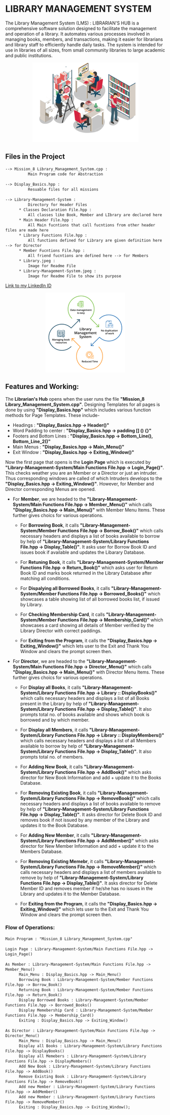 # LIBRARY MANAGEMENT SYSTEM
The Library Management System (LMS) : LIBRARIAN'S HUB is a comprehensive software solution designed to facilitate the management and operation of a library. It automates various processes involved in managing books, members, and transactions, making it easier for librarians and library staff to efficiently handle daily tasks. The system is intended for use in libraries of all sizes, from small community libraries to large academic and public institutions.

<div style="text-align:center;">
  <img src="Library-Management-System\Library.jpeg" alt="Library" height="250">
</div>

## Files in the Project

    --> Mission_8 Library_Management_System.cpp : 
              Main Program code for Abstraction 

    --> Display_Basics.hpp : 
              Resuable files for all missions

    --> Library-Management-System : 
              Directory for Header Files
          * Classes Declaration File.hpp : 
              All classes like Book, Member and LIbrary are declared here
          * Main Header File.hpp : 
              All Main fucntions that call fucntions from other header files are made here
          * Library Functions File.hpp : 
              All functions defined for Library are given definition here --> for Director
          * Member Fucntions File.hpp : 
              All friend fucntions are defined here --> for Members
          * Library.jpeg : 
              Image for Readme File
          * Library-Management-System.jpeg : 
              Image for Readme File to show its purpose

[Link to my LinkedIn ID](https://www.linkedin.com/in/khajanbhatt/)

<div style="text-align:center;">
  <img src="Library-Management-System\Library-Management-System.jpeg" alt="Library Management System Operations"  height="250">
</div>

## Features and Working:

  The __Librarian's Hub__ opens when the user runs the file __"Mission_8 Library_Management_System.cpp"__. Designing Templates for all pages is done by using __"Display_Basics.hpp"__ which includes various function methods for Page Templates. These include-
  
  - Headings : __"Display_Basics.hpp -> Header()"__
  - Word Padding to center : __"Display_Basics.hpp -> padding [] () {}"__
  - Footers and Bottom Lines : __"Display_Basics.hpp -> Bottom_Line(), Bottom_Line_2()"__
  - Main Menus : __"Display_Basics.hpp -> Main_Menu()"__
  - Exit Window : __"Display_Basics.hpp -> Exiting_Window()"__
  
  Now the first page that opens is the __Login Page__ which is executed by __"Library-Management-System/Main Functions File.hpp -> Login_Page()"__. This checks weather you are an Member or a Director or just an intruder. Thus corresponding windows are called of which Intruders develops to the __"Display_Basics.hpp -> Exiting_Window()"__. However, for Member and Director corresponding Menus are opened.

   - For __Member__, we are headed to the __"Library-Management-System/Main Functions File.hpp -> Member_Menu()"__ which calls __"Display_Basics.hpp -> Main_Menu()"__ with Member Menu Items. These further gives choics for various operations.

       - For __Borrowing Book__, it calls __"Library-Management-System/Member Functions File.hpp -> Borrow_Book()"__ which calls necessary headers and displays a list of books available to borrow by help of __"Library-Management-System/Library Functions File.hpp -> Display_Table()"__. It asks user for Borrow Book ID and issues book if available and updates the Libarary Database.

       - For __Retuning Book__, it calls __"Library-Management-System/Member Functions File.hpp -> Return_Book()"__ which asks user for Return Book ID and marks book returned in the Library Database after matching all conditions.

       - For __Dispalying all Borrowed Books__, it calls __"Library-Management-System/Member Functions File.hpp -> Borrowed_Books()"__ which showcases a table showing list of all borrowed books list, if issued by Library.

       - For __Checking Membership Card__, it calls __"Library-Management-System/Member Functions File.hpp -> Membership_Card()"__ which showcases a card showing all details of Member verified by the Library Director with correct paddings.

       - For __Exiting from the Program__, it calls the __"Display_Basics.hpp -> Exiting_Window()"__ which lets user to the Exit and Thank You Window and clears the prompt screen then.


   - For __Director__, we are headed to the __"Library-Management-System/Main Functions File.hpp -> Director_Menu()"__ which calls __"Display_Basics.hpp -> Main_Menu()"__ with Director Menu Items. These further gives choics for various operations.

       - For __Display all Books__, it calls __"Library-Management-System/Library Functions File.hpp -> Library :: DisplayBooks()"__ which calls necessary headers and displays a list of all Books present in the Library by help of __"Library-Management-System/Library Functions File.hpp -> Display_Table()"__. It also prompts total no. of books available and shows which book is borrowed and by which member.

      - For __Display all Members__, it calls __"Library-Management-System/Library Functions File.hpp -> Library :: DisplayMembers()"__ which calls necessary headers and displays a list of all Members available to borrow by help of __"Library-Management-System/Library Functions File.hpp -> Display_Table()"__. It also prompts total no. of members.

       - For __Adding New Book__, it calls __"Library-Management-System/Library Functions File.hpp -> AddBook()"__ which asks director for New Book Information and add + update it to the Books Database.

       - For __Removing Existing Book__, it calls __"Library-Management-System/Library Functions File.hpp -> RemoveBook()"__ which calls necessary headers and displays a list of books available to remove by help of __"Library-Management-System/Library Functions File.hpp -> Display_Table()"__. It asks director for Delete Book ID and removes book if not issued by any member of the Library and updates it to the Book Database.

       - For __Adding New Member__, it calls __"Library-Management-System/Library Functions File.hpp -> AddMember()"__ which asks director for New Member Information and add + update it to the Members Database.

       - For __Removing Existing Memebr__, it calls __"Library-Management-System/Library Functions File.hpp -> RemoveMember()"__ which calls necessary headers and displays a list of members available to remove by help of __"Library-Management-System/Library Functions File.hpp -> Display_Table()"__. It asks director for Delete Member ID and removes member if he/she has no issues in the Library and updates it to the Member Database.

       - For __Exiting from the Program__, it calls the __"Display_Basics.hpp -> Exiting_Window()"__ which lets user to the Exit and Thank You Window and clears the prompt screen then.

### Flow of Operations:
    Main Program : "Mission_8 Library_Management_System.cpp" 

    Login Page : Library-Management-System/Main Functions File.hpp -> Login_Page()

    As Member : Library-Management-System/Main Functions File.hpp -> Member_Menu()
          Main_Menu : Display_Basics.hpp -> Main_Menu()
          Borrowing Book : Library-Management-System/Member Functions File.hpp -> Borrow_Book()
          Returning Book : Library-Management-System/Member Functions File.hpp -> Return_Book()
          Display Borrowed Books : Library-Management-System/Member Functions File.hpp -> Borrowed_Books()
          Display Memebership Card : Library-Management-System/Member Functions File.hpp -> Membership_Card()
          Exiting : Display_Basics.hpp -> Exiting_Window()

    As Director : Library-Management-System/Main Functions File.hpp -> Director_Menu() 
          Main_Menu : Display_Basics.hpp -> Main_Menu()
          Display all Books : Library-Management-System/Library Functions File.hpp -> DisplayBooks()
          Display all Memebers : Library-Management-System/Library Functions File.hpp -> DisplayMembers()
          Add New Book : Library-Management-System/Library Functions File.hpp -> AddBook()
          Remove Existing Book : Library-Management-System/Library Functions File.hpp -> RemoveBook()
          Add new Member : Library-Management-System/Library Functions File.hpp -> AddMember()
          Add new Member : Library-Management-System/Library Functions File.hpp -> RemoveMember()
          Exiting : Display_Basics.hpp -> Exiting_Window();

